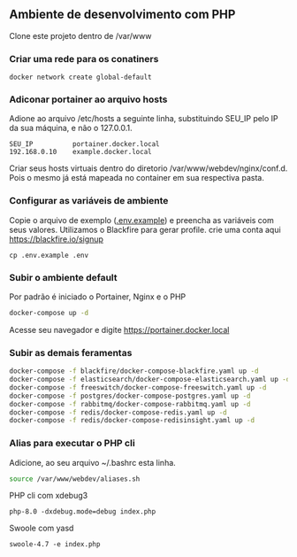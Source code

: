## Ambiente de desenvolvimento com PHP

Clone este projeto dentro de /var/www

### Criar uma rede para os conatiners
```
docker network create global-default
```

### Adiconar portainer ao arquivo hosts
Adione ao arquivo /etc/hosts a seguinte linha, substituindo SEU_IP pelo IP da sua máquina, e não o 127.0.0.1. 
```
SEU_IP          portainer.docker.local
192.168.0.10    example.docker.local
```

Criar seus hosts virtuais dentro do diretorio /var/www/webdev/nginx/conf.d. Pois o mesmo já está mapeada no container em sua respectiva pasta.

### Configurar as variáveis de ambiente
Copie o arquivo de exemplo ([.env.example](.env.example)) e preencha as variáveis com seus valores.
Utilizamos o Blackfire para gerar profile. crie uma conta aqui <a href="https://blackfire.io/signup" target="_blank">https://blackfire.io/signup</a>
```
cp .env.example .env
```

### Subir o ambiente default
Por padrão é iniciado o Portainer, Nginx e o PHP
```sh
docker-compose up -d
```

Acesse seu navegador e digite https://portainer.docker.local

### Subir as demais feramentas
```sh
docker-compose -f blackfire/docker-compose-blackfire.yaml up -d
docker-compose -f elasticsearch/docker-compose-elasticsearch.yaml up -d
docker-compose -f freeswitch/docker-compose-freeswitch.yaml up -d
docker-compose -f postgres/docker-compose-postgres.yaml up -d
docker-compose -f rabbitmq/docker-compose-rabbitmq.yaml up -d
docker-compose -f redis/docker-compose-redis.yaml up -d
docker-compose -f redis/docker-compose-redisinsight.yaml up -d
```

### Alias para executar o PHP cli
Adicione, ao seu arquivo ~/.bashrc esta linha.
```sh
source /var/www/webdev/aliases.sh
```

PHP cli com xdebug3
```
php-8.0 -dxdebug.mode=debug index.php
```

Swoole com yasd
```
swoole-4.7 -e index.php
```